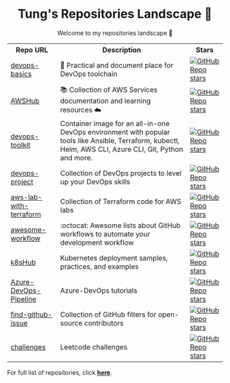<h1 align="center">Tung's Repositories Landscape 💝</h1>
<p align="center">Welcome to my repositories landscape 👋</p>
<table>
    <tr>
        <th>Repo URL</th>
        <th>Description</th>
        <th>Stars</th>
    </tr>
    <tr>
        <td><a href="https://github.com/tungbq/devops-basics">devops-basics</a></td>
        <td>🚀 Practical and document place for DevOps toolchain</td>
        <td><a href="https://github.com/tungbq/devops-basics/stargazers"><img alt="GitHub Repo stars" src="https://img.shields.io/github/stars/tungbq/devops-basics"/></a></td>
    </tr>
    <tr>
        <td><a href="https://github.com/tungbq/AWSHub">AWSHub</a></td>
        <td>📚 Collection of AWS Services documentation and learning resources ☁️</td>
        <td><a href="https://github.com/tungbq/AWSHub/stargazers"><img alt="GitHub Repo stars" src="https://img.shields.io/github/stars/tungbq/AWSHub"/></a></td>
    </tr>
    <tr>
        <td><a href="https://github.com/tungbq/devops-toolkit">devops-toolkit</a></td>
        <td>Container image for an all-in-one DevOps environment with popular tools like Ansible, Terraform, kubectl, Helm, AWS CLI, Azure CLI, Git, Python and more.</td>
        <td><a href="https://github.com/tungbq/devops-toolkit/stargazers"><img alt="GitHub Repo stars" src="https://img.shields.io/github/stars/tungbq/devops-toolkit"/></a></td>
    </tr>
    <tr>
        <td><a href="https://github.com/tungbq/devops-project">devops-project</a></td>
        <td>Collection of DevOps projects to level up your DevOps skills</td>
        <td><a href="https://github.com/tungbq/devops-project/stargazers"><img alt="GitHub Repo stars" src="https://img.shields.io/github/stars/tungbq/devops-project"/></a></td>
    </tr>
    <tr>
        <td><a href="https://github.com/tungbq/aws-lab-with-terraform">aws-lab-with-terraform</a></td>
        <td>Collection of Terraform code for AWS labs</td>
        <td><a href="https://github.com/tungbq/aws-lab-with-terraform/stargazers"><img alt="GitHub Repo stars" src="https://img.shields.io/github/stars/tungbq/aws-lab-with-terraform"/></a></td>
    </tr>
    <tr>
        <td><a href="https://github.com/tungbq/awesome-workflow">awesome-workflow</a></td>
        <td>:octocat: Awesome lists about GitHub workflows to automate your development workflow</td>
        <td><a href="https://github.com/tungbq/awesome-workflow/stargazers"><img alt="GitHub Repo stars" src="https://img.shields.io/github/stars/tungbq/awesome-workflow"/></a></td>
    </tr>
    <tr>
        <td><a href="https://github.com/tungbq/k8sHub">k8sHub</a></td>
        <td>Kubernetes deployment samples, practices, and examples</td>
        <td><a href="https://github.com/tungbq/k8sHub/stargazers"><img alt="GitHub Repo stars" src="https://img.shields.io/github/stars/tungbq/k8sHub"/></a></td>
    </tr>
    <tr>
        <td><a href="https://github.com/tungbq/Azure-DevOps-Pipeline">Azure-DevOps-Pipeline</a></td>
        <td>Azure-DevOps tutorials</td>
        <td><a href="https://github.com/tungbq/Azure-DevOps-Pipeline/stargazers"><img alt="GitHub Repo stars" src="https://img.shields.io/github/stars/tungbq/Azure-DevOps-Pipeline"/></a></td>
    </tr>
    <tr>
        <td><a href="https://github.com/tungbq/find-github-issue">find-github-issue</a></td>
        <td>Collection of GitHub filters for open-source contributors</td>
        <td><a href="https://github.com/tungbq/find-github-issue/stargazers"><img alt="GitHub Repo stars" src="https://img.shields.io/github/stars/tungbq/find-github-issue"/></a></td>
    </tr>
    <tr>
        <td><a href="https://github.com/tungbq/challenges">challenges</a></td>
        <td>Leetcode challenges</td>
        <td><a href="https://github.com/tungbq/challenges/stargazers"><img alt="GitHub Repo stars" src="https://img.shields.io/github/stars/tungbq/challenges"/></a></td>
    </tr>
</table>

For full list of repositories, click [**here**](https://github.com/tungbq?tab=repositories&q=&type=&language=&sort=stargazers).
